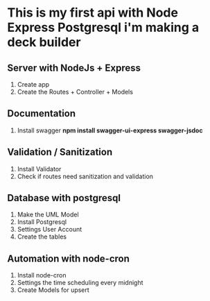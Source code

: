 # This is my first api with Node Express Postgresql i'm making a deck builder

## Server with NodeJs + Express
1. Create app 
2. Create the Routes + Controller + Models

## Documentation
1. Install swagger **npm install swagger-ui-express swagger-jsdoc**

## Validation / Sanitization
1. Install Validator
2. Check if routes need sanitization and validation 

## Database with postgresql

1. Make the UML Model
2. Install Postgresql
3. Settings User Account
4. Create the tables 

## Automation with node-cron

1. Install node-cron
2. Settings the time scheduling every midnight
3. Create Models for upsert